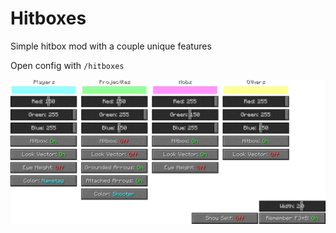 # Hitboxes

Simple hitbox mod with a couple unique features

Open config with `/hitboxes`

![config](assets/config.png "Config")